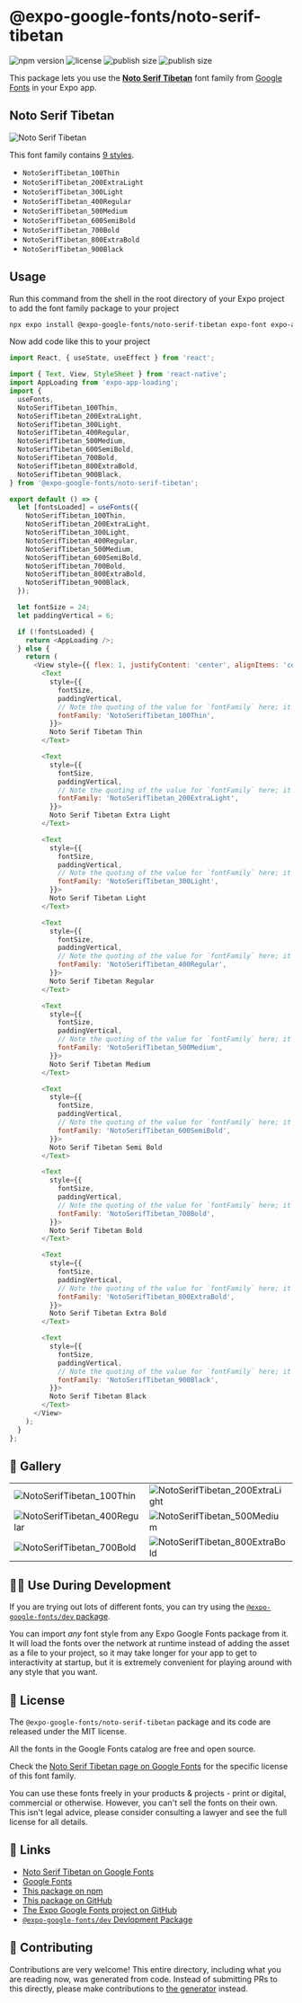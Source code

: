 # @expo-google-fonts/noto-serif-tibetan

![npm version](https://flat.badgen.net/npm/v/@expo-google-fonts/noto-serif-tibetan)
![license](https://flat.badgen.net/github/license/expo/google-fonts)
![publish size](https://flat.badgen.net/packagephobia/install/@expo-google-fonts/noto-serif-tibetan)
![publish size](https://flat.badgen.net/packagephobia/publish/@expo-google-fonts/noto-serif-tibetan)

This package lets you use the [**Noto Serif Tibetan**](https://fonts.google.com/specimen/Noto+Serif+Tibetan) font family from [Google Fonts](https://fonts.google.com/) in your Expo app.

## Noto Serif Tibetan

![Noto Serif Tibetan](./font-family.png)

This font family contains [9 styles](#-gallery).

- `NotoSerifTibetan_100Thin`
- `NotoSerifTibetan_200ExtraLight`
- `NotoSerifTibetan_300Light`
- `NotoSerifTibetan_400Regular`
- `NotoSerifTibetan_500Medium`
- `NotoSerifTibetan_600SemiBold`
- `NotoSerifTibetan_700Bold`
- `NotoSerifTibetan_800ExtraBold`
- `NotoSerifTibetan_900Black`

## Usage

Run this command from the shell in the root directory of your Expo project to add the font family package to your project
```sh
npx expo install @expo-google-fonts/noto-serif-tibetan expo-font expo-app-loading
```

Now add code like this to your project
```js
import React, { useState, useEffect } from 'react';

import { Text, View, StyleSheet } from 'react-native';
import AppLoading from 'expo-app-loading';
import {
  useFonts,
  NotoSerifTibetan_100Thin,
  NotoSerifTibetan_200ExtraLight,
  NotoSerifTibetan_300Light,
  NotoSerifTibetan_400Regular,
  NotoSerifTibetan_500Medium,
  NotoSerifTibetan_600SemiBold,
  NotoSerifTibetan_700Bold,
  NotoSerifTibetan_800ExtraBold,
  NotoSerifTibetan_900Black,
} from '@expo-google-fonts/noto-serif-tibetan';

export default () => {
  let [fontsLoaded] = useFonts({
    NotoSerifTibetan_100Thin,
    NotoSerifTibetan_200ExtraLight,
    NotoSerifTibetan_300Light,
    NotoSerifTibetan_400Regular,
    NotoSerifTibetan_500Medium,
    NotoSerifTibetan_600SemiBold,
    NotoSerifTibetan_700Bold,
    NotoSerifTibetan_800ExtraBold,
    NotoSerifTibetan_900Black,
  });

  let fontSize = 24;
  let paddingVertical = 6;

  if (!fontsLoaded) {
    return <AppLoading />;
  } else {
    return (
      <View style={{ flex: 1, justifyContent: 'center', alignItems: 'center' }}>
        <Text
          style={{
            fontSize,
            paddingVertical,
            // Note the quoting of the value for `fontFamily` here; it expects a string!
            fontFamily: 'NotoSerifTibetan_100Thin',
          }}>
          Noto Serif Tibetan Thin
        </Text>

        <Text
          style={{
            fontSize,
            paddingVertical,
            // Note the quoting of the value for `fontFamily` here; it expects a string!
            fontFamily: 'NotoSerifTibetan_200ExtraLight',
          }}>
          Noto Serif Tibetan Extra Light
        </Text>

        <Text
          style={{
            fontSize,
            paddingVertical,
            // Note the quoting of the value for `fontFamily` here; it expects a string!
            fontFamily: 'NotoSerifTibetan_300Light',
          }}>
          Noto Serif Tibetan Light
        </Text>

        <Text
          style={{
            fontSize,
            paddingVertical,
            // Note the quoting of the value for `fontFamily` here; it expects a string!
            fontFamily: 'NotoSerifTibetan_400Regular',
          }}>
          Noto Serif Tibetan Regular
        </Text>

        <Text
          style={{
            fontSize,
            paddingVertical,
            // Note the quoting of the value for `fontFamily` here; it expects a string!
            fontFamily: 'NotoSerifTibetan_500Medium',
          }}>
          Noto Serif Tibetan Medium
        </Text>

        <Text
          style={{
            fontSize,
            paddingVertical,
            // Note the quoting of the value for `fontFamily` here; it expects a string!
            fontFamily: 'NotoSerifTibetan_600SemiBold',
          }}>
          Noto Serif Tibetan Semi Bold
        </Text>

        <Text
          style={{
            fontSize,
            paddingVertical,
            // Note the quoting of the value for `fontFamily` here; it expects a string!
            fontFamily: 'NotoSerifTibetan_700Bold',
          }}>
          Noto Serif Tibetan Bold
        </Text>

        <Text
          style={{
            fontSize,
            paddingVertical,
            // Note the quoting of the value for `fontFamily` here; it expects a string!
            fontFamily: 'NotoSerifTibetan_800ExtraBold',
          }}>
          Noto Serif Tibetan Extra Bold
        </Text>

        <Text
          style={{
            fontSize,
            paddingVertical,
            // Note the quoting of the value for `fontFamily` here; it expects a string!
            fontFamily: 'NotoSerifTibetan_900Black',
          }}>
          Noto Serif Tibetan Black
        </Text>
      </View>
    );
  }
};

```

## 🔡 Gallery


||||
|-|-|-|
|![NotoSerifTibetan_100Thin](./NotoSerifTibetan_100Thin.ttf.png)|![NotoSerifTibetan_200ExtraLight](./NotoSerifTibetan_200ExtraLight.ttf.png)|![NotoSerifTibetan_300Light](./NotoSerifTibetan_300Light.ttf.png)||
|![NotoSerifTibetan_400Regular](./NotoSerifTibetan_400Regular.ttf.png)|![NotoSerifTibetan_500Medium](./NotoSerifTibetan_500Medium.ttf.png)|![NotoSerifTibetan_600SemiBold](./NotoSerifTibetan_600SemiBold.ttf.png)||
|![NotoSerifTibetan_700Bold](./NotoSerifTibetan_700Bold.ttf.png)|![NotoSerifTibetan_800ExtraBold](./NotoSerifTibetan_800ExtraBold.ttf.png)|![NotoSerifTibetan_900Black](./NotoSerifTibetan_900Black.ttf.png)||


## 👩‍💻 Use During Development

If you are trying out lots of different fonts, you can try using the [`@expo-google-fonts/dev` package](https://github.com/expo/google-fonts/tree/master/font-packages/dev#readme).

You can import *any* font style from any Expo Google Fonts package from it. It will load the fonts
over the network at runtime instead of adding the asset as a file to your project, so it may take longer
for your app to get to interactivity at startup, but it is extremely convenient
for playing around with any style that you want.

## 📖 License

The `@expo-google-fonts/noto-serif-tibetan` package and its code are released under the MIT license.

All the fonts in the Google Fonts catalog are free and open source.

Check the [Noto Serif Tibetan page on Google Fonts](https://fonts.google.com/specimen/Noto+Serif+Tibetan) for the specific license of this font family.

You can use these fonts freely in your products & projects - print or digital, commercial or otherwise. However, you can't sell the fonts on their own. This isn't legal advice, please consider consulting a lawyer and see the full license for all details.

## 🔗 Links

- [Noto Serif Tibetan on Google Fonts](https://fonts.google.com/specimen/Noto+Serif+Tibetan)
- [Google Fonts](https://fonts.google.com/)
- [This package on npm](https://www.npmjs.com/package/@expo-google-fonts/noto-serif-tibetan)
- [This package on GitHub](https://github.com/expo/google-fonts/tree/master/font-packages/noto-serif-tibetan)
- [The Expo Google Fonts project on GitHub](https://github.com/expo/google-fonts)
- [`@expo-google-fonts/dev` Devlopment Package](https://github.com/expo/google-fonts/tree/master/font-packages/dev)

## 🤝 Contributing

Contributions are very welcome! This entire directory, including what you are reading now, was generated from code. Instead of submitting PRs to this directly, please make contributions to [the generator](https://github.com/expo/google-fonts/tree/master/packages/generator) instead.
